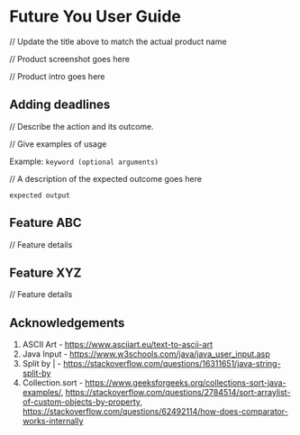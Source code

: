 # Future You User Guide

// Update the title above to match the actual product name

// Product screenshot goes here

// Product intro goes here

## Adding deadlines

// Describe the action and its outcome.

// Give examples of usage

Example: `keyword (optional arguments)`

// A description of the expected outcome goes here

```
expected output
```

## Feature ABC

// Feature details


## Feature XYZ

// Feature details

## Acknowledgements

1. ASCII Art - https://www.asciiart.eu/text-to-ascii-art
2. Java Input - https://www.w3schools.com/java/java_user_input.asp 
3. Split by | - https://stackoverflow.com/questions/16311651/java-string-split-by
4. Collection.sort - https://www.geeksforgeeks.org/collections-sort-java-examples/, https://stackoverflow.com/questions/2784514/sort-arraylist-of-custom-objects-by-property, https://stackoverflow.com/questions/62492114/how-does-comparator-works-internally